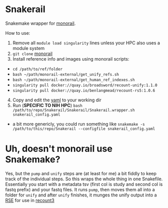 # Snakerail

Snakemake wrapper for [monorail](https://github.com/langmead-lab/monorail-external).

How to use:

1. Remove all `module load singularity` lines unless your HPC also uses a module system
2. `git clone` [monorail](https://github.com/langmead-lab/monorail-external)
3. Install reference info and images using monorail scripts:
  - `cd /path/to/ref/folder`
  - `bash ~/path/monorail-external/get_unify_refs.sh`
  - `bash ~/path/monorail-external/get_human_ref_indexes.sh`
  - `singularity pull docker://quay.io/broadsword/recount-unify:1.1.0`
  - `singularity pull docker://quay.io/benlangmead/recount-rs5:1.0.6`
4. Copy and edit the [yaml](https://github.com/davemcg/Snakerail/blob/main/snakerail_config.yaml) to your working dir
5. Run (**SPECIFIC TO NIH HPC**) `bash /path/to/repo/Snakerail/Snakerail/Snakerail.wrapper.sh snakerail_config.yaml`
  - a bit more genericly, you could run something like `snakemake -s /path/to/this/repo/Snakerail --configfile snakerail_config.yaml`


# Uh, doesn't monorail use Snakemake?

Yes, but the `pump` and `unify` steps are (at least for me) a bit fiddly to keep track of the individual steps. So this wraps the whole thing in one Snakefile. Essentially you start with a metadata tsv (first col is study and second col is fastq prefix) and your fastq files. It runs `pump`, then moves them all into a folder for `unify` and after `unify` finishes, it munges the unify output into a [RSE](https://www.rdocumentation.org/packages/SummarizedExperiment/versions/1.2.3/topics/RangedSummarizedExperiment-class) for use in [recount3](https://bioconductor.org/packages/release/bioc/html/recount3.html)
